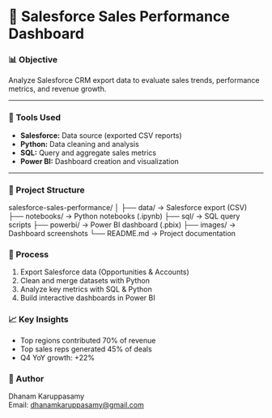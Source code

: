 # 🧩 Salesforce Sales Performance Dashboard

### 📊 Objective
Analyze Salesforce CRM export data to evaluate sales trends, performance metrics, and revenue growth.

---

### 🧰 Tools Used
- **Salesforce:** Data source (exported CSV reports)
- **Python:** Data cleaning and analysis
- **SQL:** Query and aggregate sales metrics
- **Power BI:** Dashboard creation and visualization

---

### 🧱 Project Structure
salesforce-sales-performance/
│
├── data/ → Salesforce export (CSV)
├── notebooks/ → Python notebooks (.ipynb)
├── sql/ → SQL query scripts
├── powerbi/ → Power BI dashboard (.pbix)
├── images/ → Dashboard screenshots
└── README.md → Project documentation



### 🚀 Process
1. Export Salesforce data (Opportunities & Accounts)
2. Clean and merge datasets with Python
3. Analyze key metrics with SQL & Python
4. Build interactive dashboards in Power BI

### 📈 Key Insights
- Top regions contributed 70% of revenue
- Top sales reps generated 45% of deals
- Q4 YoY growth: +22%

### 👤 Author
Dhanam Karuppasamy  
Email: dhanamkaruppasamy@gmail.com

